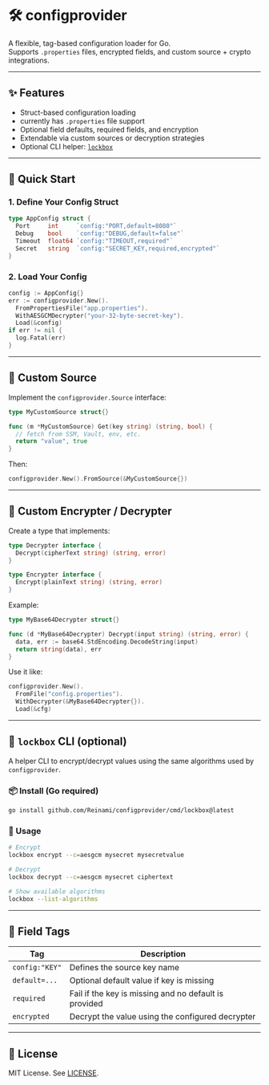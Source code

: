 # 🛠️ configprovider

A flexible, tag-based configuration loader for Go.  
Supports `.properties` files, encrypted fields, and custom source + crypto integrations.

---

## ✨ Features

- Struct-based configuration loading
- currently has `.properties` file support
- Optional field defaults, required fields, and encryption
- Extendable via custom sources or decryption strategies
- Optional CLI helper: [`lockbox`](#-lockbox-cli-optional)

---

## 🚀 Quick Start

### 1. Define Your Config Struct

```go
type AppConfig struct {
  Port     int     `config:"PORT,default=8080"`
  Debug    bool    `config:"DEBUG,default=false"`
  Timeout  float64 `config:"TIMEOUT,required"`
  Secret   string  `config:"SECRET_KEY,required,encrypted"`
}
```

### 2. Load Your Config

```go
config := AppConfig{}
err := configprovider.New().
  FromPropertiesFile("app.properties").
  WithAESGCMDecrypter("your-32-byte-secret-key").
  Load(&config)
if err != nil {
  log.Fatal(err)
}
```

---

## 🧩 Custom Source

Implement the `configprovider.Source` interface:

```go
type MyCustomSource struct{}

func (m *MyCustomSource) Get(key string) (string, bool) {
  // fetch from SSM, Vault, env, etc.
  return "value", true
}
```

Then:

```go
configprovider.New().FromSource(&MyCustomSource{})
```

---

## 🔐 Custom Encrypter / Decrypter

Create a type that implements:

```go
type Decrypter interface {
  Decrypt(cipherText string) (string, error)
}

type Encrypter interface {
  Encrypt(plainText string) (string, error)
}
```

Example:

```go
type MyBase64Decrypter struct{}

func (d *MyBase64Decrypter) Decrypt(input string) (string, error) {
  data, err := base64.StdEncoding.DecodeString(input)
  return string(data), err
}
```

Use it like:

```go
configprovider.New().
  FromFile("config.properties").
  WithDecrypter(&MyBase64Decrypter{}).
  Load(&cfg)
```

---

## 🔐 `lockbox` CLI (optional)

A helper CLI to encrypt/decrypt values using the same algorithms used by `configprovider`.

### 📦 Install (Go required)

```bash
go install github.com/Reinami/configprovider/cmd/lockbox@latest
```

### 🔧 Usage

```bash
# Encrypt
lockbox encrypt --c=aesgcm mysecret mysecretvalue

# Decrypt
lockbox decrypt --c=aesgcm mysecret ciphertext

# Show available algorithms
lockbox --list-algorithms
```

---

## 🔏 Field Tags

| Tag           | Description                                             |
|---------------|---------------------------------------------------------|
| `config:"KEY"` | Defines the source key name                            |
| `default=...` | Optional default value if key is missing                |
| `required`    | Fail if the key is missing and no default is provided  |
| `encrypted`   | Decrypt the value using the configured decrypter       |

---

## 📄 License

MIT License. See [LICENSE](./LICENSE).


